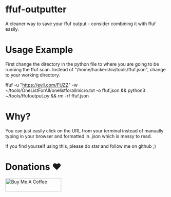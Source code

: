 # ffuf-outputter
A cleaner way to save your ffuf output - consider combining it with ffuf easily.

# Usage Example
First change the directory in the python file to where you are going to be running the ffuf scan. Instead of "/home/hackershiv/tools/ffuf.json", change to your working directory.

ffuf -u "https://evil.com/FUZZ" -w ~/tools/OneListForAll/onelistforallmicro.txt -o ffuf.json && python3 ~/tools/ffufoutput.py && rm -rf ffuf.json

# Why?
You can just easily click on the URL from your terminal instead of manually typing in your browser and formatted in .json which is messy to read.

If you find yourself using this, please do star and follow me on github ;)

# Donations ❤️
<a href="https://www.buymeacoffee.com/hackshiv" target="_blank"><img src="https://cdn.buymeacoffee.com/buttons/default-orange.png" alt="Buy Me A Coffee" height="41" width="174"></a>

